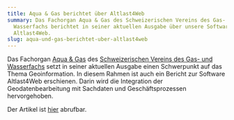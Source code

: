 ```yaml
---
title: Aqua & Gas berichtet über Altlast4Web
summary: Das Fachorgan Aqua & Gas des Schweizerischen Vereins des Gas- und
  Wasserfachs berichtet in seiner aktuellen Ausgabe über unsere Software
  Altlast4Web.
slug: aqua-und-gas-berichtet-uber-altlast4web
---
```

Das Fachorgan [Aqua & Gas](http://www.svgw.ch) des [Schweizerischen Vereins des Gas- und Wasserfachs](http://www.svgw.ch) setzt in seiner aktuellen Ausgabe einen Schwerpunkt auf das Thema Geoinformation. In diesem Rahmen ist auch ein Bericht zur Software Altlast4Web erschienen. Darin wird die Integration der Geodatenbearbeitung mit Sachdaten und Geschäftsprozessen hervorgehoben.

Der Artikel ist [hier](https://www.svgw.ch/shopregelwerk/produkte/aqua-gas-07-2012/) abrufbar.
